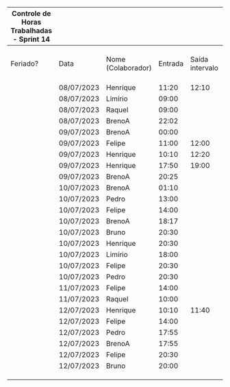 | Controle de Horas Trabalhadas - Sprint 14 |  |  |  |  |  |  |  |  |  |  |
| --- | --- | --- | --- | --- | --- | --- | --- | --- | --- | --- |
| Feriado? | Data | Nome (Colaborador) | Entrada | Saída intervalo | Retorno intervalo | Saída | Total horas |  | Nome (Colaborador) | Total horas do sprint |
|  | 08/07/2023 | Henrique | 11:20 | 12:10 | 17:50 | 18:45 | 1:45:00 |  | BrenoA | 17:21 |
|  | 08/07/2023 | Limírio | 09:00 |  |  | 10:00 | 1:00:00 |  | Bruno | 01:30 |
|  | 08/07/2023 | Raquel | 09:00 |  |  | 10:30 | 1:30:00 |  | Felipe | 19:39 |
|  | 08/07/2023 | BrenoA | 22:02 |  |  | 23:59 | 1:57:00 |  | Henrique | 12:40 |
|  | 09/07/2023 | BrenoA | 00:00 |  |  | 05:20 | 5:20:00 |  | Limírio | 05:30 |
|  | 09/07/2023 | Felipe | 11:00 | 12:00 | 14:00 | 17:30 | 4:30:00 |  | Pedro | 02:15 |
|  | 09/07/2023 | Henrique | 10:10 | 12:20 | 16:00 | 17:15 | 3:25:00 |  | Raquel | 02:30 |
|  | 09/07/2023 | Henrique | 17:50 | 19:00 | 20:25 | 22:35 | 3:20:00 |  |  |  |
|  | 09/07/2023 | BrenoA | 20:25 |  |  | 23:59 | 3:34:00 |  |  |  |
|  | 10/07/2023 | BrenoA | 01:10 |  |  | 03:00 | 1:50:00 |  |  |  |
|  | 10/07/2023 | Pedro | 13:00 |  |  | 14:00 | 1:00:00 |  |  |  |
|  | 10/07/2023 | Felipe | 14:00 |  |  | 18:16 | 4:16:00 |  |  |  |
|  | 10/07/2023 | BrenoA | 18:17 |  |  | 22:40 | 4:23:00 |  |  |  |
|  | 10/07/2023 | Bruno | 20:30 |  |  | 21:00 | 0:30:00 |  |  |  |
|  | 10/07/2023 | Henrique | 20:30 |  |  | 22:00 | 1:30:00 |  |  |  |
|  | 10/07/2023 | Limírio | 18:00 |  |  | 22:30 | 4:30:00 |  |  |  |
|  | 10/07/2023 | Felipe | 20:30 |  |  | 21:33 | 1:03:00 |  |  |  |
|  | 10/07/2023 | Pedro | 20:30 |  |  | 21:30 | 1:00:00 |  |  |  |
|  | 11/07/2023 | Felipe | 14:00 |  |  | 18:00 | 4:00:00 |  |  |  |
|  | 11/07/2023 | Raquel | 10:00 |  |  | 11:00 | 1:00:00 |  |  |  |
|  | 12/07/2023 | Henrique | 10:10 | 11:40 | 20:20 | 21:30:00 | 2:40:00 |  |  |  |
|  | 12/07/2023 | Felipe | 14:00 |  |  | 18:00 | 4:00:00 |  |  |  |
|  | 12/07/2023 | Pedro | 17:55 |  |  | 18:10 | 0:15:00 |  |  |  |
|  | 12/07/2023 | BrenoA | 17:55 |  |  | 18:12 | 0:17:00 |  |  |  |
|  | 12/07/2023 | Felipe | 20:30 |  |  | 22:20 | 1:50:00 |  |  |  |
|  | 12/07/2023 | Bruno | 20:00 |  |  | 21:00 | 1:00:00 |  |  |  |
|  |  |  |  |  |  |  |  |  |  |  |
|  |  |  |  |  |  |  |  |  |  |  |
|  |  |  |  |  |  |  |  |  |  |  |

